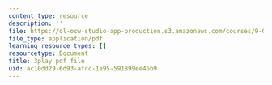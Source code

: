 ```yaml
---
content_type: resource
description: ''
file: https://ol-ocw-studio-app-production.s3.amazonaws.com/courses/9-00sc-introduction-to-psychology-fall-2011/ac10dd296d93afcc1e95591899ee46b9_2fbrl6WoIyo.pdf
file_type: application/pdf
learning_resource_types: []
resourcetype: Document
title: 3play pdf file
uid: ac10dd29-6d93-afcc-1e95-591899ee46b9
---
```

